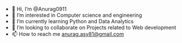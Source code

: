 - 👋 Hi, I’m @Anurag0911
- 👀 I’m interested in Computer science and engineering
- 🌱 I’m currently learning Python and Data Analytics
- 💞️ I’m looking to collaborate on Projects related to Web development
- 📫 How to reach me anurag.asy81@gmail.com
